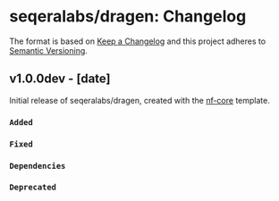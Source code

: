 # seqeralabs/dragen: Changelog

The format is based on [Keep a Changelog](https://keepachangelog.com/en/1.0.0/)
and this project adheres to [Semantic Versioning](https://semver.org/spec/v2.0.0.html).

## v1.0.0dev - [date]

Initial release of seqeralabs/dragen, created with the [nf-core](https://nf-co.re/) template.

### `Added`

### `Fixed`

### `Dependencies`

### `Deprecated`
